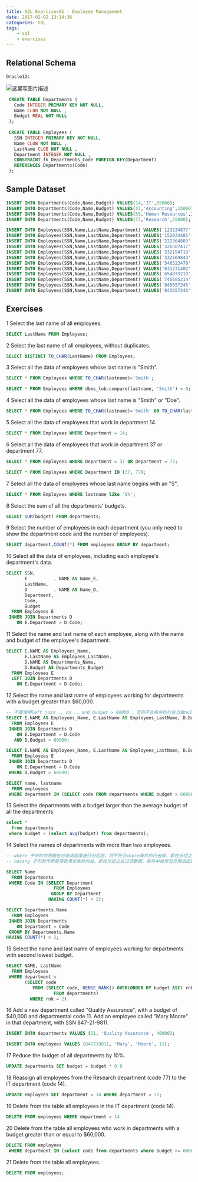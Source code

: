 ```yaml
---
title: SQL Exercises01 - Employee Management
date: 2017-02-02 13:14:36
categories: SQL
tags: 
    - sql
    - exercises
---
```


## Relational Schema
`Oracle12c`

![这里写图片描述](/images/2017-02-02-SQL-Exercises01-0.png)

```sql
 CREATE TABLE Departments (
   Code INTEGER PRIMARY KEY NOT NULL,
   Name CLOB NOT NULL ,
   Budget REAL NOT NULL 
 );
 
 CREATE TABLE Employees (
   SSN INTEGER PRIMARY KEY NOT NULL,
   Name CLOB NOT NULL ,
   LastName CLOB NOT NULL ,
   Department INTEGER NOT NULL , 
   CONSTRAINT fk_Departments_Code FOREIGN KEY(Department) 
   REFERENCES Departments(Code)
 );
```

## Sample Dataset
```sql
INSERT INTO Departments(Code,Name,Budget) VALUES(14,'IT',65000);
INSERT INTO Departments(Code,Name,Budget) VALUES(37,'Accounting',15000);
INSERT INTO Departments(Code,Name,Budget) VALUES(59,'Human Resources',240000);
INSERT INTO Departments(Code,Name,Budget) VALUES(77,'Research',55000);

INSERT INTO Employees(SSN,Name,LastName,Department) VALUES('123234877','Michael','Rogers',14);
INSERT INTO Employees(SSN,Name,LastName,Department) VALUES('152934485','Anand','Manikutty',14);
INSERT INTO Employees(SSN,Name,LastName,Department) VALUES('222364883','Carol','Smith',37);
INSERT INTO Employees(SSN,Name,LastName,Department) VALUES('326587417','Joe','Stevens',37);
INSERT INTO Employees(SSN,Name,LastName,Department) VALUES('332154719','Mary-Anne','Foster',14);
INSERT INTO Employees(SSN,Name,LastName,Department) VALUES('332569843','George','O''Donnell',77);
INSERT INTO Employees(SSN,Name,LastName,Department) VALUES('546523478','John','Doe',59);
INSERT INTO Employees(SSN,Name,LastName,Department) VALUES('631231482','David','Smith',77);
INSERT INTO Employees(SSN,Name,LastName,Department) VALUES('654873219','Zacary','Efron',59);
INSERT INTO Employees(SSN,Name,LastName,Department) VALUES('745685214','Eric','Goldsmith',59);
INSERT INTO Employees(SSN,Name,LastName,Department) VALUES('845657245','Elizabeth','Doe',14);
INSERT INTO Employees(SSN,Name,LastName,Department) VALUES('845657246','Kumar','Swamy',14);
```

## Exercises

1 Select the last name of all employees.

```sql
SELECT LastName FROM Employees;
```

2 Select the last name of all employees, without duplicates.

```sql
SELECT DISTINCT TO_CHAR(LastName) FROM Employees;
```

3 Select all the data of employees whose last name is "Smith".

```sql
SELECT * FROM Employees WHERE TO_CHAR(lastname)='Smith';

SELECT * FROM Employees WHERE dbms_lob.compare(lastname, 'Smith') = 0;
```

4 Select all the data of employees whose last name is "Smith" or "Doe".

```sql
SELECT * FROM Employees WHERE TO_CHAR(lastname)='Smith' OR TO_CHAR(lastname)='Doe';
```

5 Select all the data of employees that work in department 14.

```sql
SELECT * FROM Employees WHERE Department = 14;
```

6 Select all the data of employees that work in department 37 or department 77.

```sql
SELECT * FROM Employees WHERE Department = 37 OR Department = 77;

SELECT * FROM Employees WHERE Department IN (37, 77);
```

7 Select all the data of employees whose last name begins with an "S".

```sql
SELECT * FROM Employees WHERE lastname like 'S%';
```

8 Select the sum of all the departments' budgets.

```sql
SELECT SUM(budget) FROM departments;
```

9 Select the number of employees in each department (you only need to show the department code and the number of employees).

```sql
SELECT department,COUNT(*) FROM employees GROUP BY department; 
```

10 Select all the data of employees, including each employee's department's data.

```sql
SELECT SSN,
       E          . NAME AS Name_E,
       LastName,
       D          . NAME AS Name_D,
       Department,
       Code,
       Budget
  FROM Employees E
 INNER JOIN Departments D
    ON E.Department = D.Code;

```

11 Select the name and last name of each employee, along with the name and budget of the employee's department.

```sql
SELECT E.NAME AS Employees_Name,
       E.LastName AS Employees_LastName,
       D.NAME AS Departments_Name,
       D.Budget AS Departments_Budget
  FROM Employees E
  LEFT JOIN Departments D
    ON E.Department = D.Code;

```

12 Select the name and last name of employees working for departments with a budget greater than $60,000.

```sql
-- 不要使用left join .. on .. and budget > 60000 ，否则不合条件的行会当做null拼接到后面。
SELECT E.NAME AS Employees_Name, E.LastName AS Employees_LastName, D.Budget
  FROM Employees E
 INNER JOIN Departments D
    ON E.Department = D.Code
   AND D.Budget > 60000;

SELECT E.NAME AS Employees_Name, E.LastName AS Employees_LastName, D.Budget
  FROM Employees E
 INNER JOIN Departments D
    ON E.Department = D.Code
 WHERE D.Budget > 60000;

SELECT name, lastname
  FROM employees
 WHERE department IN (SELECT code FROM departments WHERE budget > 60000);
```

13 Select the departments with a budget larger than the average budget of all the departments.

```sql
select *
  from departments
 where budget > (select avg(budget) from departments);
```

14 Select the names of departments with more than two employees.

```sql
-- where 子句的作用是在对查询结果进行分组前，将不符合where条件的行去掉，即在分组之前过滤数据，条件中不能包含聚组函数，使用where条件显示特定的行。
-- having 子句的作用是筛选满足条件的组，即在分组之后过滤数据，条件中经常包含聚组函数，使用having 条件显示特定的组，也可以使用多个分组标准进行分组。

SELECT Name
  FROM Departments
 WHERE Code IN (SELECT Department
                  FROM Employees
                 GROUP BY Department
                HAVING COUNT(*) > 2);

SELECT Departments.Name
  FROM Employees
 INNER JOIN Departments
    ON Department = Code
 GROUP BY Departments.Name
HAVING COUNT(*) > 2;
```

15 Select the name and last name of employees working for departments with second lowest budget.

```sql
SELECT NAME, LastName
  FROM Employees
 WHERE department =
       (SELECT code
          FROM (SELECT code, DENSE_RANK() OVER(ORDER BY budget ASC) rnk
                  FROM departments)
         WHERE rnk = 2)
```

16 Add a new department called "Quality Assurance", with a budget of $40,000 and departmental code 11. Add an employee called "Mary Moore" in that department, with SSN 847-21-9811.

```sql
INSERT INTO departments VALUES (11, 'Quality Assurance', 40000);

INSERT INTO employees VALUES (847219811, 'Mary', 'Moore', 11);
```

17 Reduce the budget of all departments by 10%.

```sql
UPDATE departments SET budget = budget * 0.9
```

18 Reassign all employees from the Research department (code 77) to the IT department (code 14).

```sql
UPDATE employees SET department = 14 WHERE department = 77;
```

19 Delete from the table all employees in the IT department (code 14).

```sql
DELETE FROM employees WHERE department = 14
```

20 Delete from the table all employees who work in departments with a budget greater than or equal to $60,000.

```sql
DELETE FROM employees
 WHERE department IN (select code from departments where budget >= 60000);
```

21 Delete from the table all employees.

```sql
DELETE FROM employees;
```


